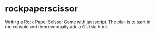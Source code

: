 # rockpaperscissor
Writing a Rock Paper Scissor Game with javascript. The plan is to start in the console and then eventually add a GUI via html.
